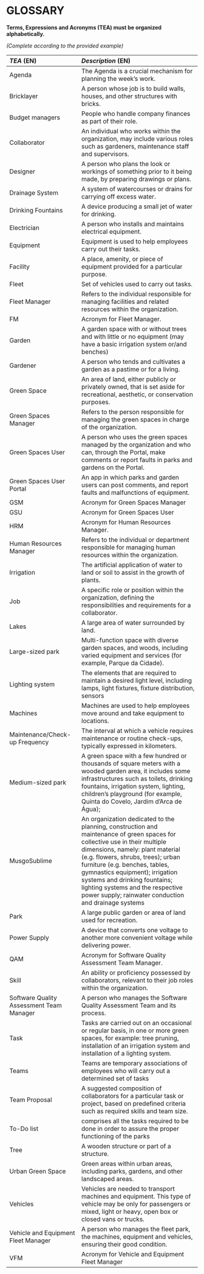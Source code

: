 # GLOSSARY

**Terms, Expressions and Acronyms (TEA) must be organized alphabetically.**

_(Complete according to the provided example)_

| **_TEA_** (EN)                           | **_Description_** (EN)                                                                                                                                                                                                                                                                                                                                                                              |                                       
|:-----------------------------------------|:----------------------------------------------------------------------------------------------------------------------------------------------------------------------------------------------------------------------------------------------------------------------------------------------------------------------------------------------------------------------------------------------------|
| Agenda                                   | The Agenda is a crucial mechanism for planning the week’s work.                                                                                                                                                                                                                                                                                                                                     |
| Bricklayer                               | A person whose job is to build walls, houses, and other structures with bricks.                                                                                                                                                                                                                                                                                                                     |
| Budget managers                          | People who handle company finances as part of their role.                                                                                                                                                                                                                                                                                                                                           |
| Collaborator                             | An individual who works within the organization, may include various roles such as gardeners, maintenance staff and supervisors.                                                                                                                                                                                                                                                                    |
| Designer                                 | A person who plans the look or workings of something prior to it being made, by preparing drawings or plans.                                                                                                                                                                                                                                                                                        |
| Drainage System                          | A system of watercourses or drains for carrying off excess water.                                                                                                                                                                                                                                                                                                                                   |
| Drinking Fountains                       | A device producing a small jet of water for drinking.                                                                                                                                                                                                                                                                                                                                               |
| Electrician                              | A person who installs and maintains electrical equipment.                                                                                                                                                                                                                                                                                                                                           |
| Equipment                                | Equipment is used to help employees carry out their tasks.                                                                                                                                                                                                                                                                                                                                          |
| Facility                                 | A place, amenity, or piece of equipment provided for a particular purpose.                                                                                                                                                                                                                                                                                                                          |
| Fleet                                    | Set of vehicles used to carry out tasks.                                                                                                                                                                                                                                                                                                                                                            |
| Fleet Manager                            | Refers to the individual  responsible for managing facilities and related resources within the organization.                                                                                                                                                                                                                                                                                        |
| FM                                       | Acronym for Fleet Manager.                                                                                                                                                                                                                                                                                                                                                                          |
| Garden                                   | A garden space with or without trees and with little or no equipment (may have a basic irrigation system or/and benches)                                                                                                                                                                                                                                                                            |
| Gardener                                 | A person who tends and cultivates a garden as a pastime or for a living.                                                                                                                                                                                                                                                                                                                            |
| Green Space                              | An area of land, either publicly or privately owned, that is set aside for recreational, aesthetic, or conservation purposes.                                                                                                                                                                                                                                                                       | 
| Green Spaces Manager                     | Refers to the person responsible for managing the green spaces in charge of the organization.                                                                                                                                                                                                                                                                                                       |
| Green Spaces User                        | A person who uses the green spaces managed by the organization and who can, through the Portal, make comments or report faults in parks and gardens on the Portal.                                                                                                                                                                                                                                  |
| Green Spaces User Portal                 | An app in which parks and garden users can post comments, and report faults and malfunctions of equipment.                                                                                                                                                                                                                                                                                          |
| GSM                                      | Acronym for Green Spaces Manager                                                                                                                                                                                                                                                                                                                                                                    |
| GSU                                      | Acronym for Green Spaces User                                                                                                                                                                                                                                                                                                                                                                       |
| HRM                                      | Acronym for Human Resources Manager.                                                                                                                                                                                                                                                                                                                                                                |
| Human Resources Manager                  | Refers to the individual or department responsible for managing human resources within the organization.                                                                                                                                                                                                                                                                                            |
| Irrigation                               | The artificial application of water to land or soil to assist in the growth of plants.                                                                                                                                                                                                                                                                                                              |
| Job                                      | A specific role or position within the organization, defining the responsibilities and requirements for a collaborator.                                                                                                                                                                                                                                                                             |
| Lakes                                    | A large area of water surrounded by land.                                                                                                                                                                                                                                                                                                                                                           |
| Large-sized park                         | Multi-function space with diverse garden spaces, and woods, including varied equipment and services (for example, Parque da Cidade).                                                                                                                                                                                                                                                                |
| Lighting system                          | The elements that are required to maintain a desired light level, including lamps, light fixtures, fixture distribution, sensors                                                                                                                                                                                                                                                                    |
| Machines                                 | Machines are used to help employees move around and take equipment to locations.                                                                                                                                                                                                                                                                                                                    |
| Maintenance/Check-up Frequency           | The interval at which a vehicle requires maintenance or routine check-ups, typically expressed in kilometers.                                                                                                                                                                                                                                                                                       |
| Medium-sized park                        | A green space with a few hundred or thousands of square meters with a wooded garden area, it includes some infrastructures such as toilets, drinking fountains, irrigation system, lighting, children’s playground (for example, Quinta do Covelo, Jardim d’Arca de Água);                                                                                                                          |
| MusgoSublime                             | An organization dedicated to the planning, construction and maintenance of green spaces for collective use in their multiple dimensions, namely: plant material (e.g. flowers, shrubs, trees); urban furniture (e.g. benches, tables, gymnastics equipment); irrigation systems and drinking fountains; lighting systems and the respective power supply; rainwater conduction and drainage systems |
| Park                                     | A large public garden or area of land used for recreation.                                                                                                                                                                                                                                                                                                                                          |
| Power Supply                             | A device that converts one voltage to another more convenient voltage while delivering power.                                                                                                                                                                                                                                                                                                       |
| QAM                                      | Acronym for Software Quality Assessment Team Manager.                                                                                                                                                                                                                                                                                                                                               |
| Skill                                    | An ability or proficiency possessed by collaborators, relevant to their job roles within the organization.                                                                                                                                                                                                                                                                                          |
| Software Quality Assessment Team Manager | A person who manages the Software Quality Assessment Team and its process.                                                                                                                                                                                                                                                                                                                          |
| Task                                     | Tasks are carried out on an occasional or regular basis, in one or more green spaces, for example: tree pruning, installation of an irrigation system and installation of a lighting system.                                                                                                                                                                                                        |
| Teams                                    | Teams are temporary associations of employees who will carry out a determined set of tasks                                                                                                                                                                                                                                                                                                          |
| Team Proposal                            | A suggested composition of collaborators for a particular task or project, based on predefined criteria such as required skills and team size.                                                                                                                                                                                                                                                      |
| To-Do list                               | comprises all the tasks required to be done in order to assure the proper functioning of the parks                                                                                                                                                                                                                                                                                                  |
| Tree                                     | A wooden structure or part of a structure.                                                                                                                                                                                                                                                                                                                                                          |
| Urban Green Space                        | Green areas within urban areas, including parks, gardens, and other landscaped areas.                                                                                                                                                                                                                                                                                                               |
| Vehicles                                 | Vehicles are needed to transport machines and equipment. This type of vehicle may be only for passengers or mixed, light or heavy, open box or closed vans or trucks.                                                                                                                                                                                                                               |
| Vehicle and Equipment Fleet Manager      | A person who manages the fleet park, the machines, equipment and vehicles, ensuring their good condition.                                                                                                                                                                                                                                                                                           |
| VFM                                      | Acronym for Vehicle and Equipment Fleet Manager                                                                                                                                                                                                                                                                                                                                                     |